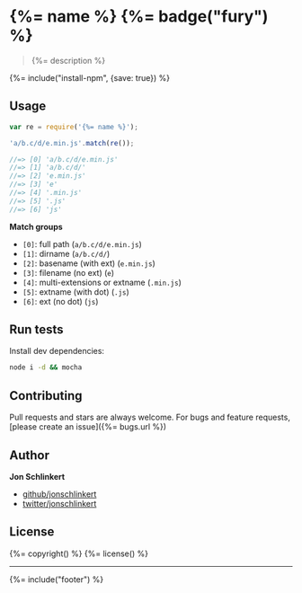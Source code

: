 # {%= name %} {%= badge("fury") %}

> {%= description %}

{%= include("install-npm", {save: true}) %}

## Usage

```js
var re = require('{%= name %}');

'a/b.c/d/e.min.js'.match(re());

//=> [0] 'a/b.c/d/e.min.js'
//=> [1] 'a/b.c/d/'
//=> [2] 'e.min.js'
//=> [3] 'e'
//=> [4] '.min.js'
//=> [5] '.js'
//=> [6] 'js'
```

**Match groups**

- `[0]`: full path (`a/b.c/d/e.min.js`)
- `[1]`: dirname (`a/b.c/d/`)
- `[2]`: basename (with ext) (`e.min.js`)
- `[3]`: filename (no ext) (`e`)
- `[4]`: multi-extensions or extname (`.min.js`)
- `[5]`: extname (with dot) (`.js`)
- `[6]`: ext (no dot) (`js`)


## Run tests

Install dev dependencies:

```bash
node i -d && mocha
```

## Contributing
Pull requests and stars are always welcome. For bugs and feature requests, [please create an issue]({%= bugs.url %})

## Author

**Jon Schlinkert**
 
+ [github/jonschlinkert](https://github.com/jonschlinkert)
+ [twitter/jonschlinkert](http://twitter.com/jonschlinkert) 

## License
{%= copyright() %}
{%= license() %}

***

{%= include("footer") %}
